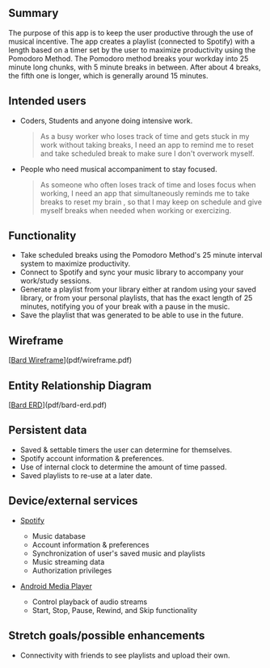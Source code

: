 ## Summary

The purpose of this app is to keep the user productive through the use of musical incentive. The app creates a playlist (connected to Spotify) with a length based on a timer set by the user to maximize productivity using the Pomodoro Method.
The Pomodoro method breaks your workday into 25 minute long chunks, with 5 minute breaks in between. After about 4 breaks, the fifth one is longer, which is generally around 15 minutes.

## Intended users

* Coders, Students  and anyone doing intensive work.

    > As a busy worker who loses track of time and gets stuck in my work without taking breaks, I need an app to remind me to reset and take scheduled break to make sure I don't overwork myself.

* People who need musical accompaniment to stay focused.

    > As someone who often loses track of time and loses focus when working, I need an app that simultaneously reminds me to take breaks to reset my brain , so that I may keep on schedule and give myself breaks when needed when working or exercizing.

## Functionality

* Take scheduled breaks using the Pomodoro Method's 25 minute interval system to maximize productivity.
* Connect to Spotify and sync your music library to accompany your work/study sessions.
* Generate a playlist from your library either at random using your saved library, or from your personal playlists, that has the exact length of 25 minutes, notifying you of your break with a pause in the music.
* Save the playlist that was generated to be able to use in the future.

## Wireframe

[[Bard Wireframe](images/wireframe.png)](pdf/wireframe.pdf)

## Entity Relationship Diagram

[[Bard ERD](images/bard-erd.png)](pdf/bard-erd.pdf)

## Persistent data

* Saved & settable timers the user can determine for themselves.
* Spotify account information & preferences.
* Use of internal clock to determine the amount of time passed.
* Saved playlists to re-use at a later date.
    
## Device/external services

* [Spotify](https://developer.spotify.com/documentation/web-api/reference/) 

    * Music database
	* Account information & preferences
	* Synchronization of user's saved music and playlists
	* Music streaming data 
	* Authorization privileges
	
* [Android Media Player](https://developer.android.com/reference/android/media/MediaPlayer)
    
	* Control playback of audio streams
	* Start, Stop, Pause, Rewind, and Skip functionality
	

## Stretch goals/possible enhancements 

* Connectivity with friends to see playlists and upload their own.